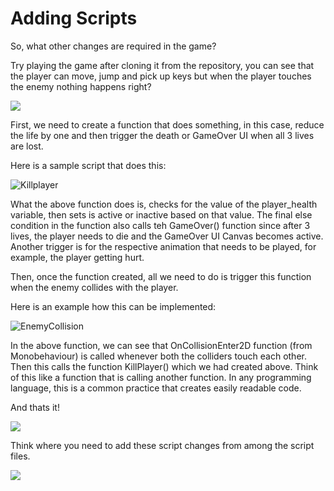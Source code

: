 # Adding Scripts

So, what other changes are required in the game?

Try playing the game after cloning it from the repository, you can see that the player can move, jump and pick up keys but when the player touches the enemy nothing happens right?

![](https://media.giphy.com/media/3ohjUT1wGYB23WDzCU/giphy.gif)

First, we need to create a function that does something, in this case, reduce the life by one and then trigger the death or GameOver UI when all 3 lives are lost.

Here is a sample script that does this:

![Killplayer](https://user-images.githubusercontent.com/44625252/155331281-3358531d-db0a-498d-997d-56cb90823d86.png)

What the above function does is, checks for the value of the player_health variable, then sets is active or inactive based on that value. The final else condition in the function also calls teh GameOver() function since after 3 lives, the player needs to die and the GameOver UI Canvas becomes active. Another trigger is for the respective animation that needs to be played, for example, the player getting hurt.

Then, once the function created, all we need to do is trigger this function when the enemy collides with the player.

Here is an example how this can be implemented:

![EnemyCollision](https://user-images.githubusercontent.com/44625252/155331606-8ae5ca54-54ad-424a-9732-ae0c671e233f.png)

In the above function, we can see that OnCollisionEnter2D function (from Monobehaviour) is called whenever both the colliders touch each other. Then this calls the function KillPlayer() which we had created above. Think of this like a function that is calling another function. In any programming language, this is a common practice that creates easily readable code.

And thats it!

![](https://media.giphy.com/media/RLK2SQ1cndlTd4oA7l/giphy.gif)

Think where you need to add these script changes from among the script files.

![](https://media.giphy.com/media/xUA7b6G577b74RSS3e/giphy.gif)
